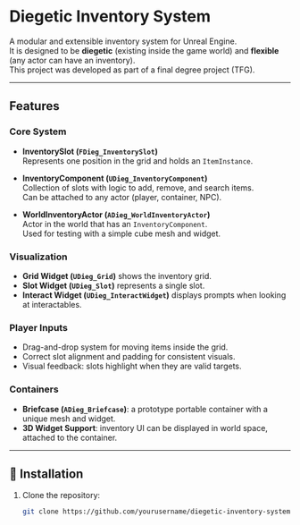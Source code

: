 # Diegetic Inventory System

A modular and extensible inventory system for Unreal Engine.  
It is designed to be **diegetic** (existing inside the game world) and **flexible** (any actor can have an inventory).  
This project was developed as part of a final degree project (TFG).  

---

##  Features

### Core System
- **InventorySlot (`FDieg_InventorySlot`)**  
  Represents one position in the grid and holds an `ItemInstance`.  

- **InventoryComponent (`UDieg_InventoryComponent`)**  
  Collection of slots with logic to add, remove, and search items.  
  Can be attached to any actor (player, container, NPC).  

- **WorldInventoryActor (`ADieg_WorldInventoryActor`)**  
  Actor in the world that has an `InventoryComponent`.  
  Used for testing with a simple cube mesh and widget.  

### Visualization
- **Grid Widget (`UDieg_Grid`)** shows the inventory grid.  
- **Slot Widget (`UDieg_Slot`)** represents a single slot.  
- **Interact Widget (`UDieg_InteractWidget`)** displays prompts when looking at interactables.  

### Player Inputs
- Drag-and-drop system for moving items inside the grid.  
- Correct slot alignment and padding for consistent visuals.  
- Visual feedback: slots highlight when they are valid targets.  

### Containers
- **Briefcase (`ADieg_Briefcase`)**: a prototype portable container with a unique mesh and widget.  
- **3D Widget Support**: inventory UI can be displayed in world space, attached to the container.  

---

## 🚀 Installation

1. Clone the repository:  
   ```bash
   git clone https://github.com/yourusername/diegetic-inventory-system.git
